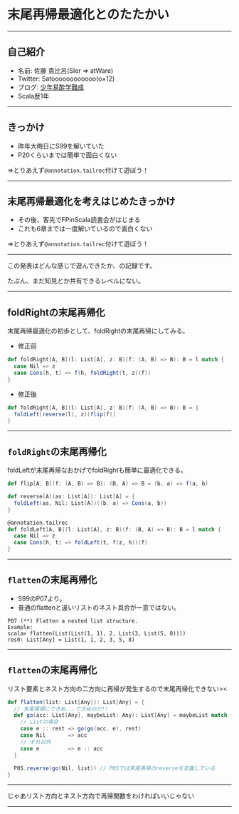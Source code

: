 # 末尾再帰最適化とのたたかい

---

## 自己紹介

* 名前: 佐藤 貴比呂(SIer => atWare)
* Twitter: Satoooooooooooo(o×12)
* ブログ: [少年易酔学難成](http://satoooooooooooo.hatenablog.com/)
* Scala歴1年

---

## きっかけ

* 昨年大晦日にS99を解いていた
* P20くらいまでは簡単で面白くない

=>とりあえず`@annotation.tailrec`付けて遊ぼう！

---

## 末尾再帰最適化を考えはじめたきっかけ

* その後、客先でFPinScala読書会がはじまる
* これも6章までは一度解いているので面白くない

=>とりあえず`@annotation.tailrec`付けて遊ぼう！

---

この発表はどんな感じで遊んできたか、の記録です。

たぶん、まだ知見とか共有できるレベルにない。

---

## foldRightの末尾再帰化

末尾再帰最適化の初歩として、foldRightの末尾再帰にしてみる。

* 修正前

```scala
def foldRight[A, B](l: List[A], z: B)(f: (A, B) => B): B = l match {
  case Nil => z
  case Cons(h, t) => f(h, foldRight(t, z)(f))
}
```

* 修正後

```scala
def foldRight[A, B](l: List[A], z: B)(f: (A, B) => B): B = {
  foldLeft(reverse(l), z)(flip(f))
}
```

---

## `foldRight`の末尾再帰化

foldLeftが末尾再帰なおかげでfoldRightも簡単に最適化できる。

```scala
def flip[A, B](f: (A, B) => B): (B, A) => B = (b, a) => f(a, b)

def reverse[A](as: List[A]): List[A] = {
  foldLeft(as, Nil: List[A])((b, a) => Cons(a, b))
}

@annotation.tailrec
def foldLeft[A, B](l: List[A], z: B)(f: (B, A) => B): B = l match {
  case Nil => z
  case Cons(h, t) => foldLeft(t, f(z, h))(f)
}
```

---

## `flatten`の末尾再帰化

* S99のP07より。
* 普通のflattenと違いリストのネスト具合が一意ではない。

```
P07 (**) Flatten a nested list structure.
Example:
scala> flatten(List(List(1, 1), 2, List(3, List(5, 8))))
res0: List[Any] = List(1, 1, 2, 3, 5, 8)
```

---

## `flatten`の末尾再帰化

リスト要素とネスト方向の二方向に再帰が発生するので末尾再帰化できない><

```scala
def flatten(list: List[Any]): List[Any] = {
  // 末尾再帰にできぬ...できぬのだ!!
  def go(acc: List[Any], maybeList: Any): List[Any] = maybeList match {
    // Listの場合
    case e :: rest => go(go(acc, e), rest)
    case Nil       => acc
    // それ以外
    case e         => e :: acc
  }

  P05.reverse(go(Nil, list)) // P05では末尾再帰のreverseを定義している
}
```

---

じゃあリスト方向とネスト方向で再帰関数をわければいいじゃない

---

